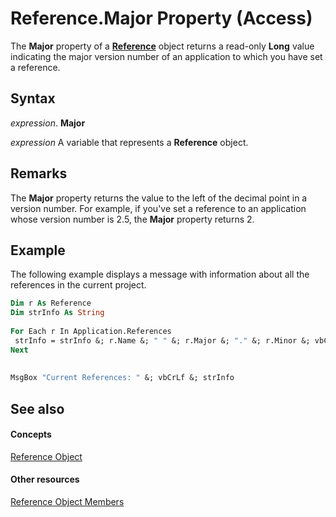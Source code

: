 
# Reference.Major Property (Access)

The  **Major** property of a **[Reference](87853230-294e-7ab8-4aae-78b094b5e584.md)** object returns a read-only **Long** value indicating the major version number of an application to which you have set a reference.


## Syntax

 _expression_. **Major**

 _expression_ A variable that represents a **Reference** object.


## Remarks

The  **Major** property returns the value to the left of the decimal point in a version number. For example, if you've set a reference to an application whose version number is 2.5, the **Major** property returns 2.


## Example

The following example displays a message with information about all the references in the current project.


```vb
Dim r As Reference 
Dim strInfo As String 
 
For Each r In Application.References 
 strInfo = strInfo &; r.Name &; " " &; r.Major &; "." &; r.Minor &; vbCrLf 
Next 
 
 
MsgBox "Current References: " &; vbCrLf &; strInfo
```


## See also


#### Concepts


[Reference Object](87853230-294e-7ab8-4aae-78b094b5e584.md)
#### Other resources


[Reference Object Members](674e5168-6bb1-5316-2e99-b6175a7833be.md)
